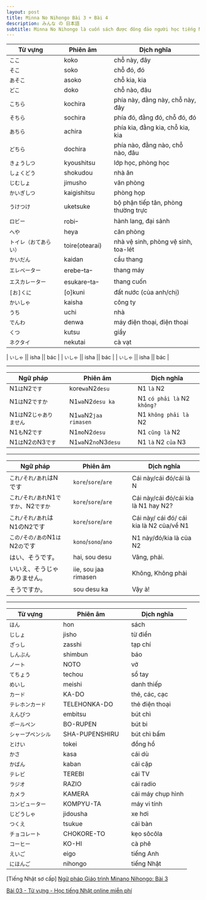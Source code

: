 ```yaml
---
layout: post
title: Minna No Nihongo Bài 3 + Bài 4
description: みんな の 日本語
subtitle: Minna No Nihongo là cuốn sách được đông đảo người học tiếng Nhật lựa chọn khi mới bắt đầu.
---
```


| Từ vựng || Phiên âm || Dịch nghĩa |
| -- | -- | -- | -- | -- |
| `ここ` || koko || chỗ này, đây |
| `そこ` || soko || chỗ đó, đó |
| `あそこ` || asoko || chỗ kia, kia |
| `どこ` || doko || chỗ nào, đâu |
| `こちら` || kochira || phía này, đằng này, chỗ này, đây |
| `そちら` || sochira || phía đó, đằng đó, chỗ đó, đó |
| `あちら` || achira  || phía kia, đằng kia, chỗ kia, kia |
| `どちら` || dochira || phía nào, đằng nào, chỗ nào, đâu |
| `きょうしつ` || kyoushitsu || lớp học, phòng học |
| `しょくどう` || shokudou || nhà ăn |
| `じむしょ` || jimusho || văn phòng |
| `かいぎしつ` || kaigishitsu || phòng họp |
| `うけつけ` || uketsuke || bộ phận tiếp tân, phòng thường trực |
| `ロビー` || robiｰ || hành lang, đại sảnh |
| `へや` || heya || căn phòng |
| `トイレ（おてあらい）` || toire(otearai) || nhà vệ sinh, phòng vệ sinh, toa-lét |
| `かいだん` || kaidan || cầu thang |
| `エレベーター` || erebeｰtaｰ || thang máy |
| `エスカレーター` || esukareｰtaｰ || thang cuốn |
| `[お]くに` || [o]kuni || đất nước (của anh/chị) |
| `かいしゃ` || kaisha || công ty |
| `うち` || uchi || nhà |
| `でんわ` || denwa || máy điện thoại, điện thoại |
| `くつ` || kutsu || giầy |
| `ネクタイ` || nekutai || cà vạt |

| `いしゃ` || isha || bác |
| `いしゃ` || isha || bác |
| `いしゃ` || isha || bác |


-----

| Ngữ pháp || Phiên âm || Dịch nghĩa |
| -- | -- | -- | -- | -- |
| N1`は`N2`です` || kore`wa`N2`desu` || N1 `là` N2 |
| N1`は`N2`ですか` || N1`wa`N2`desu ka` || N1 `có phải là` N2 `không?` |
| N1`は`N2`じゃありません` || N1`wa`N2`jaa rimasen` || N1 `không phải là` N2 |
| N1`も`N2`です` || N1`mo`N2`desu` || N1 `cũng là` N2 |
| N1`は`N2`の`N3`です` || N1`wa`N2`no`N3`desu` || N1 `là` N2 `của` N3 |

-----

| Ngữ pháp || Phiên âm || Dịch nghĩa |
| -- | -- | -- | -- | -- |
| `これ/それ/あれ`はNです || `kore`/`sore`/`are` || Cái này/cái đó/cái là N |
| `これ/それ/あれ`N1`ですか`、N2`ですか` || `kore`/`sore`/`are` || Cái này/cái đó/cái kia là N1 hay N2? |
| `これ/それ/あれ`はN1のN2です || `kore`/`sore`/`are` || Cái này/ cái đó/ cái kia là N2 của/về N1 |
| `この/その/あの`N1`は`N2`の`です || `kono`/`sono`/`ano` || N1 này/đó/kia là của N2 |
| はい、そうです。 || hai, sou desu || Vâng, phải. |
| いいえ、そうじゃありません。 || iie, sou jaa rimasen || Không, Không phải |
| そうですか。 || sou desu ka || Vậy à! |

-----

| Từ vựng || Phiên âm || Dịch nghĩa |
| -- | -- | -- | -- | -- |
| `ほん` || hon || sách |
| `じしょ` || jisho || từ điển |
| `ざっし` || zasshi || tạp chí |
| `しんぶん` || shimbun || báo |
| `ノート` || NOTO || vở |
| `てちょう` || techou || sổ tay |
| `めいし` || meishi || danh thiếp |
| `カード` || KA-DO || thẻ, các, cạc |
| `テレホンカード` || TELEHONKA-DO || thẻ điện thoại |
| `えんびつ` || embitsu || bút chì |
| `ポールペン` || BO-RUPEN || bút bi |
| `シャープペンシル` || SHA-PUPENSHIRU || bút chì bấm |
| `とけい` || tokei || đồng hồ |
| `かさ` || kasa || cái dù |
| `かばん` || kaban || cái cặp |
| `テレビ` || TEREBI || cái TV |
| `ラジオ` || RAZIO || cái radio |
| `カメラ` || KAMERA || cái máy chụp hình |
| `コンピューター` || KOMPYU-TA || máy vi tính |
| `じどうしゃ` || jidousha || xe hơi |
| `つくえ` || tsukue || cái bàn |
| `チョコレート` || CHOKORE-TO || kẹo sôcôla |
| `コーヒー` || KO-HI || cà phê |
| `えいご` || eigo || tiếng Anh |
| `にほんご` || nihongo || tiếng Nhật |

[Tiếng Nhật sơ cấp] [Ngữ pháp Giáo trình Minano Nihongo: Bài 3](https://jes.edu.vn/ngu-phap-minna-no-nihongo-bai-3)

[Bài 03 - Từ vựng - Học tiếng Nhật online miễn phí](http://jls.vnjpclub.com/tu-vung-minna-no-nihongo-bai-3.html)

